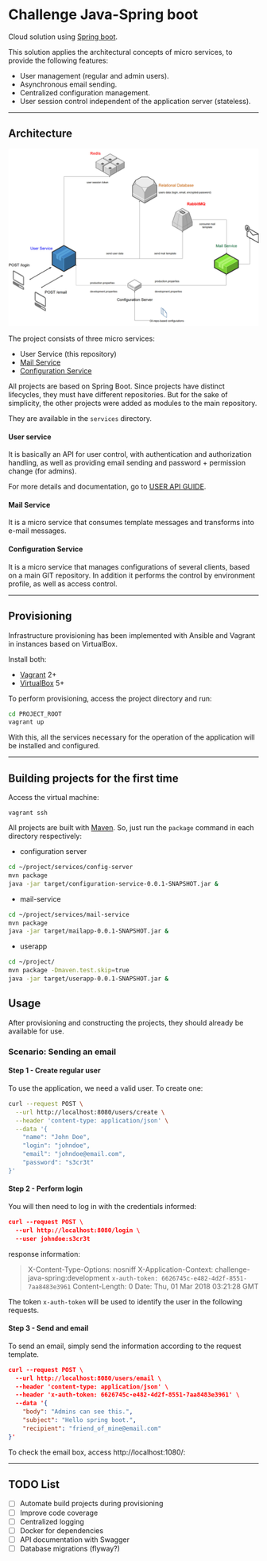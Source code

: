# Challenge Java-Spring boot

Cloud solution using [Spring boot].

This solution applies the architectural concepts of micro services, to provide the following features:

- User management (regular and admin users).
- Asynchronous email sending.
- Centralized configuration management.
- User session control independent of the application server (stateless).

---

## Architecture

![Image of architecture](/doc/architecture.jpg)

The project consists of three micro services:

- User Service (this repository)
- [Mail Service]
- [Configuration Service]

All projects are based on Spring Boot. Since projects have distinct lifecycles, they must have different repositories. But for the sake of simplicity, the other projects were added as modules to the main repository.

They are available in the `services` directory.

#### User service

It is basically an API for user control, with authentication and authorization handling, as well as providing email sending and password + permission change (for admins).

For more details and documentation, go to [USER API GUIDE].

#### Mail Service

It is a micro service that consumes template messages and transforms into e-mail messages.

#### Configuration Service

It is a micro service that manages configurations of several clients, based on a main GIT repository. In addition it performs the control by environment profile, as well as access control.

---

## Provisioning

Infrastructure provisioning has been implemented with Ansible and Vagrant in instances based on VirtualBox.

Install both:

- [Vagrant] 2+
- [VirtualBox] 5+

To perform provisioning, access the project directory and run:
```sh
cd PROJECT_ROOT
vagrant up
```

With this, all the services necessary for the operation of the application will be installed and configured.

---

## Building projects for the first time

Access the virtual machine:
```
vagrant ssh
```

All projects are built with [Maven]. So, just run the `package` command in each directory respectively:

- configuration server
```sh
cd ~/project/services/config-server
mvn package
java -jar target/configuration-service-0.0.1-SNAPSHOT.jar &
```

- mail-service
```sh
cd ~/project/services/mail-service
mvn package
java -jar target/mailapp-0.0.1-SNAPSHOT.jar &
```

- userapp
```sh
cd ~/project/
mvn package -Dmaven.test.skip=true
java -jar target/userapp-0.0.1-SNAPSHOT.jar &
```

## Usage

After provisioning and constructing the projects, they should already be available for use.

### Scenario: Sending an email
#### Step 1 - Create regular user
To use the application, we need a valid user. To create one:

```sh
curl --request POST \
  --url http://localhost:8080/users/create \
  --header 'content-type: application/json' \
  --data '{
	"name": "John Doe",
	"login": "johndoe",
	"email": "johndoe@email.com",
	"password": "s3cr3t"
}'
```

#### Step 2 - Perform login
You will then need to log in with the credentials informed:
```json
curl --request POST \
  --url http://localhost:8080/login \
  --user johndoe:s3cr3t
```
response information:

> X-Content-Type-Options: nosniff
X-Application-Context: challenge-java-spring:development
`x-auth-token: 6626745c-e482-4d2f-8551-7aa8483e3961`
Content-Length: 0
Date: Thu, 01 Mar 2018 03:21:28 GMT

The token `x-auth-token` will be used to identify the user in the following requests.

#### Step 3 - Send and email

To send an email, simply send the information according to the request template.

```json
curl --request POST \
  --url http://localhost:8080/users/email \
  --header 'content-type: application/json' \
  --header 'x-auth-token: 6626745c-e482-4d2f-8551-7aa8483e3961' \
  --data '{
	"body": "Admins can see this.",
	"subject": "Hello spring boot.",
	"recipient": "friend_of_mine@email.com"
}'
```

To check the email box, access http://localhost:1080/:

---

## TODO List
- [ ] Automate build projects during provisioning
- [ ] Improve code coverage
- [ ] Centralized logging
- [ ] Docker for dependencies
- [ ] API documentation with Swagger
- [ ] Database migrations (flyway?)

[Spring boot]: https://projects.spring.io/spring-boot/
[Maven]: https://maven.apache.org/
[Mail Service]: https://bitbucket.org/rgalba/mailapp
[Configuration Service]: https://bitbucket.org/rgalba/java-spring-config-server
[USER API GUIDE]: README-API.md
[Vagrant]: https://www.vagrantup.com/
[VirtualBox]: https://www.virtualbox.org/